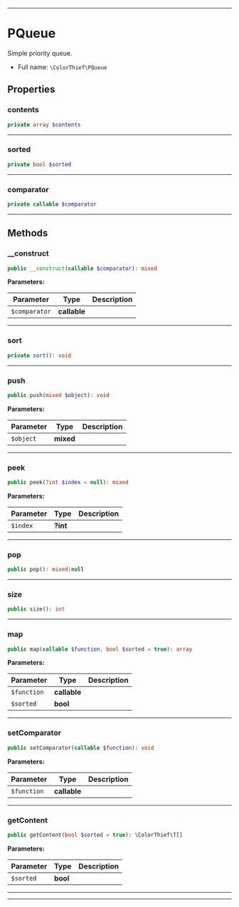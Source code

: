 ***

# PQueue

Simple priority queue.



* Full name: `\ColorThief\PQueue`



## Properties


### contents



```php
private array $contents
```






***

### sorted



```php
private bool $sorted
```






***

### comparator



```php
private callable $comparator
```






***

## Methods


### __construct



```php
public __construct(callable $comparator): mixed
```








**Parameters:**

| Parameter | Type | Description |
|-----------|------|-------------|
| `$comparator` | **callable** |  |




***

### sort



```php
private sort(): void
```











***

### push



```php
public push(mixed $object): void
```








**Parameters:**

| Parameter | Type | Description |
|-----------|------|-------------|
| `$object` | **mixed** |  |




***

### peek



```php
public peek(?int $index = null): mixed
```








**Parameters:**

| Parameter | Type | Description |
|-----------|------|-------------|
| `$index` | **?int** |  |




***

### pop



```php
public pop(): mixed|null
```











***

### size



```php
public size(): int
```











***

### map



```php
public map(callable $function, bool $sorted = true): array
```








**Parameters:**

| Parameter | Type | Description |
|-----------|------|-------------|
| `$function` | **callable** |  |
| `$sorted` | **bool** |  |




***

### setComparator



```php
public setComparator(callable $function): void
```








**Parameters:**

| Parameter | Type | Description |
|-----------|------|-------------|
| `$function` | **callable** |  |




***

### getContent



```php
public getContent(bool $sorted = true): \ColorThief\T[]
```








**Parameters:**

| Parameter | Type | Description |
|-----------|------|-------------|
| `$sorted` | **bool** |  |




***


***

